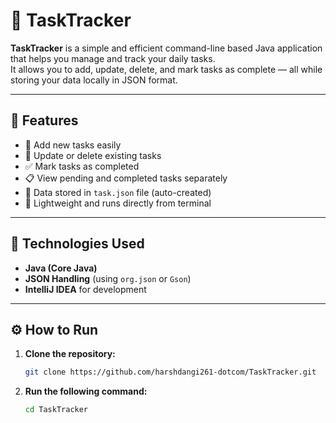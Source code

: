 # 🧾 TaskTracker

**TaskTracker** is a simple and efficient command-line based Java application that helps you manage and track your daily tasks.  
It allows you to add, update, delete, and mark tasks as complete — all while storing your data locally in JSON format.

---

## 🚀 Features

- 📝 Add new tasks easily
- 🔄 Update or delete existing tasks
- ✅ Mark tasks as completed
- 📋 View pending and completed tasks separately
- 💾 Data stored in `task.json` file (auto-created)
- 🧠 Lightweight and runs directly from terminal

---

## 🧰 Technologies Used

- **Java (Core Java)**
- **JSON Handling** (using `org.json` or `Gson`)
- **IntelliJ IDEA** for development

---

## ⚙️ How to Run

1. **Clone the repository:**
   ```bash
   git clone https://github.com/harshdangi261-dotcom/TaskTracker.git

2. **Run the following command:**
   ```bash
   cd TaskTracker
